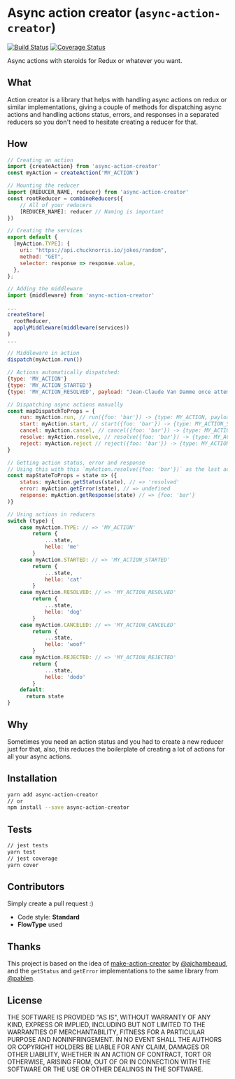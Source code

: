 # Async action creator (`async-action-creator`)
[![Build Status](https://travis-ci.org/goncy/async-action-creator.svg?branch=master)](https://travis-ci.org/goncy/async-action-creator)
[![Coverage Status](https://coveralls.io/repos/github/goncy/async-action-creator/badge.svg?branch=master)](https://coveralls.io/github/goncy/async-action-creator?branch=master)

Async actions with steroids for Redux or whatever you want.


## What
Action creator is a library that helps with handling async actions on redux or similar implementations, giving a couple of methods for dispatching async actions and handling actions status, errors, and responses in a separated reducers so you don't need to hesitate creating a reducer for that.


## How
```js
// Creating an action
import {createAction} from 'async-action-creator'
const myAction = createAction('MY_ACTION')

// Mounting the reducer
import {REDUCER_NAME, reducer} from 'async-action-creator'
const rootReducer = combineReducers({
    // All of your reducers
    [REDUCER_NAME]: reducer // Naming is important
})

// Creating the services
export default {
  [myAction.TYPE]: {
    uri: "https://api.chucknorris.io/jokes/random",
    method: "GET",
    selector: response => response.value,
  },
};

// Adding the middleware
import {middleware} from 'async-action-creator'

...
createStore(
  rootReducer,
  applyMiddleware(middleware(services))
)
...

// Middleware in action
dispatch(myAction.run())

// Actions automatically dispatched:
{type: 'MY_ACTION'}
{type: 'MY_ACTION_STARTED'}
{type: 'MY_ACTION_RESOLVED', payload: "Jean-Claude Van Damme once attempted to throw a Chuck Norris Roundhouse Kick. He was immediately arrested for fraud."}

// Dispatching async actions manually
const mapDispatchToProps = {
    run: myAction.run, // run({foo: 'bar'}) -> {type: MY_ACTION, payload: {foo: 'bar'}}
    start: myAction.start, // start({foo: 'bar'}) -> {type: MY_ACTION_STARTED, payload: {foo: 'bar'}}
    cancel: myAction.cancel, // cancel({foo: 'bar'}) -> {type: MY_ACTION_CANCELED, payload: {foo: 'bar'}}
    resolve: myAction.resolve, // resolve({foo: 'bar'}) -> {type: MY_ACTION_RESOLVED, payload: {foo: 'bar'}}
    reject: myAction.reject // reject({foo: 'bar'}) -> {type: MY_ACTION_REJECTED, payload: {foo: 'bar'}}
}

// Getting action status, error and response
// Using this with this `myAction.resolve({foo: 'bar'})` as the last action dispatched
const mapStateToProps = state => ({
    status: myAction.getStatus(state), // => 'resolved'
    error: myAction.getError(state), // => undefined
    response: myAction.getResponse(state) // => {foo: 'bar'}
)}

// Using actions in reducers
switch (type) {
    case myAction.TYPE: // => 'MY_ACTION'
        return {
            ...state,
            hello: 'me'
        }
    case myAction.STARTED: // => 'MY_ACTION_STARTED'
        return {
            ...state,
            hello: 'cat'
        }
    case myAction.RESOLVED: // => 'MY_ACTION_RESOLVED'
        return {
            ...state,
            hello: 'dog'
        }
    case myAction.CANCELED: // => 'MY_ACTION_CANCELED'
        return {
            ...state,
            hello: 'woof'
        }
    case myAction.REJECTED: // => 'MY_ACTION_REJECTED'
        return {
            ...state,
            hello: 'dodo'
        }
    default:
      return state
}
```


## Why
Sometimes you need an action status and you had to create a new reducer just for that, also, this reduces the boilerplate of creating a lot of actions for all your async actions.


## Installation
```sh
yarn add async-action-creator
// or
npm install --save async-action-creator
```


## Tests
```sh
// jest tests
yarn test
// jest coverage
yarn cover
```


## Contributors
Simply create a pull request :)
* Code style: **Standard**
* **FlowType** used


## Thanks
This project is based on the idea of [make-action-creator](https://github.com/ajchambeaud/make-action-creator) by [@ajchambeaud](https://github.com/ajchambeaud), and the `getStatus` and `getError` implementations to the same library from [@pablen](https://github.com/pablen).


## License
THE SOFTWARE IS PROVIDED "AS IS", WITHOUT WARRANTY OF ANY KIND, EXPRESS OR
IMPLIED, INCLUDING BUT NOT LIMITED TO THE WARRANTIES OF MERCHANTABILITY,
FITNESS FOR A PARTICULAR PURPOSE AND NONINFRINGEMENT. IN NO EVENT SHALL THE
AUTHORS OR COPYRIGHT HOLDERS BE LIABLE FOR ANY CLAIM, DAMAGES OR OTHER
LIABILITY, WHETHER IN AN ACTION OF CONTRACT, TORT OR OTHERWISE, ARISING FROM,
OUT OF OR IN CONNECTION WITH THE SOFTWARE OR THE USE OR OTHER DEALINGS IN
THE SOFTWARE.
